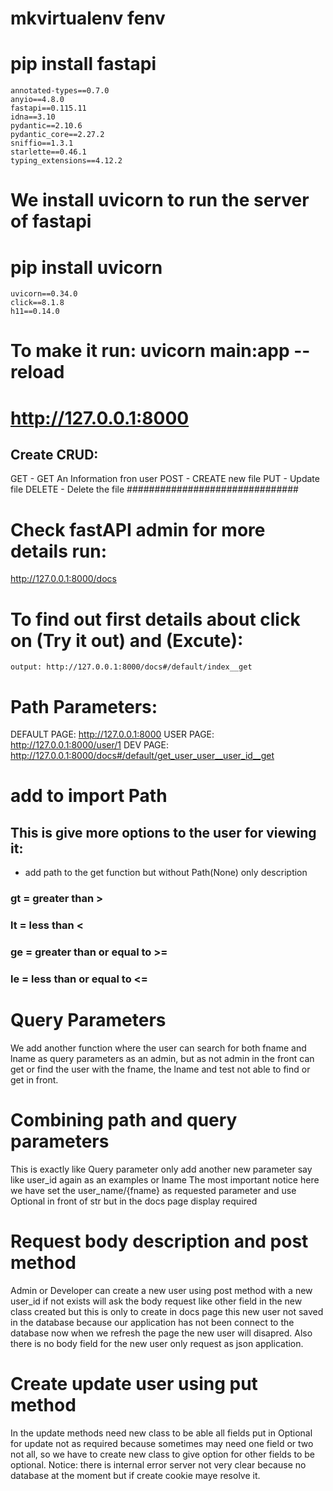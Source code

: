 # mkvirtualenv fenv

# pip install fastapi
	annotated-types==0.7.0
	anyio==4.8.0
	fastapi==0.115.11
	idna==3.10
	pydantic==2.10.6
	pydantic_core==2.27.2
	sniffio==1.3.1
	starlette==0.46.1
	typing_extensions==4.12.2

# We install uvicorn to run the server of fastapi
# pip install uvicorn
	uvicorn==0.34.0
	click==8.1.8
	h11==0.14.0

# To make it run: uvicorn main:app --reload
# http://127.0.0.1:8000

## Create CRUD:
GET - GET An Information fron user
POST - CREATE new file
PUT - Update file
DELETE - Delete the file
###############################

# Check fastAPI admin for more details run:
http://127.0.0.1:8000/docs 

# To find out first details about click on (Try it out) and (Excute):
	output: http://127.0.0.1:8000/docs#/default/index__get

# Path Parameters:
DEFAULT PAGE: http://127.0.0.1:8000
USER PAGE: http://127.0.0.1:8000/user/1
DEV PAGE: http://127.0.0.1:8000/docs#/default/get_user_user__user_id__get

# add to import Path
## This is give more options to the user for viewing it: 
- add path to the get function but without Path(None) only description

### gt = greater than >
### lt = less than <
### ge = greater than or equal to >= 
### le = less than or equal to <=

# Query Parameters
We add another function where the user can search for both fname and lname as query parameters as an admin, but
as not admin in the front can get or find the user with the fname, the lname and test not able to find or get in front.

# Combining path and query parameters
This is exactly like Query parameter only add another new parameter say like user_id again as an examples or lname
The most important notice here we have set the user_name/{fname} as requested parameter and use Optional in front of str but
in the docs page display required

# Request body description and post method 
Admin or Developer can create a new user using post method with a new user_id if not exists will ask the body request like other 
field in the new class created but this is only to create in docs page this new user not saved in the database because our
application has not been connect to the database now when we refresh the page the new user will disapred. Also there is no body field for the new user only request as json application.

# Create update user using put method
In the update methods need new class to be able all fields put in Optional for update not as required because sometimes may need 
one field or two not all, so we have to create new class to give option for other fields to be optional.
Notice: there is internal error server not very clear because no database at the moment but if create cookie maye resolve it.